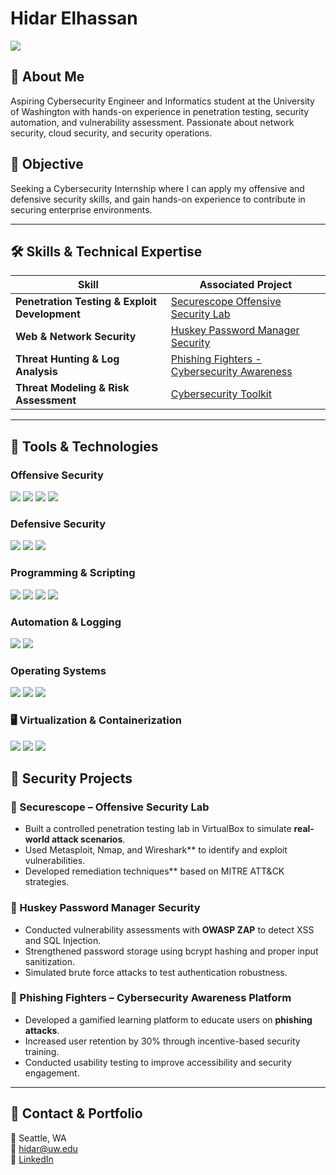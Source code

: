 # Hidar Elhassan
<a href="https://linkedin.com/in/hidar-elhassan">
    <img src="https://img.shields.io/badge/-LinkedIn-0072b1?&style=for-the-badge&logo=linkedin&logoColor=white" />
</a>

## 🔹 About Me  
Aspiring Cybersecurity Engineer and Informatics student at the University of Washington with hands-on experience in penetration testing, security automation, and vulnerability assessment. Passionate about network security, cloud security, and security operations.

## 🎯 Objective  
Seeking a Cybersecurity Internship where I can apply my offensive and defensive security skills, and gain hands-on experience to contribute in securing enterprise environments.

---

## 🛠 Skills & Technical Expertise  

| **Skill**                                      | **Associated Project**                      |
|-----------------------------------------------|--------------------------------------------|
| **Penetration Testing & Exploit Development** | [Securescope Offensive Security Lab](#) |
| **Web & Network Security**                   | [Huskey Password Manager Security](#) |
| **Threat Hunting & Log Analysis**            | [Phishing Fighters - Cybersecurity Awareness](#) |
| **Threat Modeling & Risk Assessment** | [Cybersecurity Toolkit](cybersecurity-toolkit)                     |         

---

## 🔧 Tools & Technologies  

### **Offensive Security**
<div>
    <img src="https://img.shields.io/badge/-Kali_Linux-557C94?&style=for-the-badge&logo=KaliLinux&logoColor=white" />
    <img src="https://img.shields.io/badge/-Nmap-004170?&style=for-the-badge&logo=Nmap&logoColor=white" />
    <img src="https://img.shields.io/badge/-Metasploit-000000?&style=for-the-badge&logo=Metasploit&logoColor=white" />
    </a>
    <a href="https://attack.mitre.org/">
        <img src="https://img.shields.io/badge/-MITRE_ATT&CK-AB2328?&style=for-the-badge&logo=MITRE&logoColor=white" />
    </a>
</div>

### **Defensive Security**
<div>
    <img src="https://img.shields.io/badge/-Wireshark-1679A7?&style=for-the-badge&logo=Wireshark&logoColor=white" />
    <img src="https://img.shields.io/badge/-SSL_Security-0A66C2?&style=for-the-badge&logo=Let'sEncrypt&logoColor=white" />
    <img src="https://img.shields.io/badge/-NIST_Cybersecurity_Framework-002868?&style=for-the-badge&logo=NIST&logoColor=white" />
</div>

### **Programming & Scripting**
<div>
    <img src="https://img.shields.io/badge/-Python-3776AB?&style=for-the-badge&logo=Python&logoColor=white" />
    <img src="https://img.shields.io/badge/-Java-007396?&style=for-the-badge&logo=Java&logoColor=white" />
    <img src="https://img.shields.io/badge/-SQL-4479A1?&style=for-the-badge&logo=MySQL&logoColor=white" />
    <img src="https://img.shields.io/badge/-Bash-121011?&style=for-the-badge&logo=GNUBash&logoColor=white" />
</div>

### **Automation & Logging**
<div>
    <img src="https://img.shields.io/badge/-Selenium-43B02A?&style=for-the-badge&logo=Selenium&logoColor=white" />
    <img src="https://img.shields.io/badge/-Loggly-FF8000?&style=for-the-badge&logo=SolarWinds&logoColor=white" />
</div>

### **Operating Systems**
<div>
    <img src="https://img.shields.io/badge/-Ubuntu_Linux-E95420?&style=for-the-badge&logo=Ubuntu&logoColor=white" />
    <img src="https://img.shields.io/badge/-MacOS-000000?&style=for-the-badge&logo=Apple&logoColor=white" />
    <img src="https://img.shields.io/badge/-Windows-0078D6?&style=for-the-badge&logo=Windows&logoColor=white" />
</div>

### 🖥️ Virtualization & Containerization  
<div>
    <img src="https://img.shields.io/badge/-Docker-2496ED?&style=for-the-badge&logo=Docker&logoColor=white" />
    <img src="https://img.shields.io/badge/-VirtualBox-183A61?&style=for-the-badge&logo=VirtualBox&logoColor=white" />
    <img src="https://img.shields.io/badge/-UTM-000000?&style=for-the-badge&logo=UTM&logoColor=white" />
</div>



## 🔬 Security Projects  

### **🔹 Securescope – Offensive Security Lab**
- Built a controlled penetration testing lab in VirtualBox to simulate **real-world attack scenarios**.
- Used Metasploit, Nmap, and Wireshark** to identify and exploit vulnerabilities.
- Developed remediation techniques** based on MITRE ATT&CK strategies.

### **🔹 Huskey Password Manager Security**
- Conducted vulnerability assessments with **OWASP ZAP** to detect XSS and SQL Injection.
- Strengthened password storage using bcrypt hashing and proper input sanitization.
- Simulated brute force attacks to test authentication robustness.

### **🔹 Phishing Fighters – Cybersecurity Awareness Platform**
- Developed a gamified learning platform to educate users on **phishing attacks**.
- Increased user retention by 30% through incentive-based security training.
- Conducted usability testing to improve accessibility and security engagement.

---

## 🎯 Contact & Portfolio  
📍 Seattle, WA  
📧 hidar@uw.edu  
🔗 [LinkedIn](https://linkedin.com/in/hidar-elhassan)  
